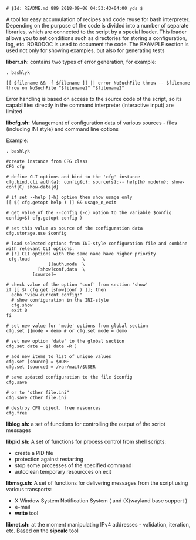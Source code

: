 ```
# $Id: README.md 889 2018-09-06 04:53:43+04:00 yds $
```

A tool for easy accumulation of recipes and code reuse for bash interpreter.
Depending on the purpose of the code is divided into a number of separate
libraries, which are connected to the script by a special loader. This loader
allows you to set conditions such as directories for storing a configuration,
log, etc.
ROBODOC is used to document the code. The EXAMPLE section is used not only for
showing examples, but also for generating tests

**liberr.sh:**
contains two types of error generation, for example:
```
. bashlyk

[[ $filename && -f $filename ]] || error NoSuchFile throw -- $filename
throw on NoSuchFile "$filename1" "$filename2"
```
Error handling is based on access to the source code of the script, so its
capabilities directly in the command interpreter (interactive input) are limited

**libcfg.sh:**
Management of configuration data of various sources - files (including INI style)
and command line options

Example:
```
. bashlyk

#create instance from CFG class
CFG cfg

# define CLI options and bind to the 'cfg' instance
cfg.bind.cli auth{a}: config{c}: source{s}:-- help{h} mode{m}: show-conf{C} show-data{d}

# if set --help (-h) option then show usage only
[[ $( cfg.getopt help ) ]] && usage_n_exit

# get value of the --config (-c) option to the variable $config
config=$( cfg.getopt config )

# set this value as source of the configuration data
cfg.storage.use $config

# load selected options from INI-style configuration file and combine with relevant CLI options.
# [!] CLI options with the same name have higher priority
 cfg.load                    \
                []auth,mode  \
            [show]conf,data  \
          [source]=

# check value of the option 'conf' from section 'show'
if [[ $( cfg.get [show]conf ) ]]; then
  echo "view current config:"
  # show configuration in the INI-style
  cfg.show
  exit 0
fi

# set new value for 'mode' options from global section
cfg.set []mode = demo # or cfg.set mode = demo

# set new option 'date' to the global section
cfg.set date = $( date -R )

# add new items to list of unique values
cfg.set [source] = $HOME
cfg.set [source] = /var/mail/$USER

# save updated configuration to the file $config
cfg.save

# or to "other file.ini"
cfg.save other file.ini

# destroy CFG object, free resources
cfg.free
```
**liblog.sh:**
a set of functions for controlling the output of the script messages

**libpid.sh:**
A set of functions for process control from shell scripts:
* create a PID file
* protection against restarting
* stop some processes of the specified command
* autoclean temporary resourcces on exit

**libmsg.sh:**
A set of functions for delivering messages from the script using various transports:
* X Window System Notification System ( and (X)wayland base support )
* e-mail
* **write** tool

**libnet.sh:**
at the moment manipulating IPv4 addresses - validation, iteration, etc.
Based on the **sipcalc** tool
